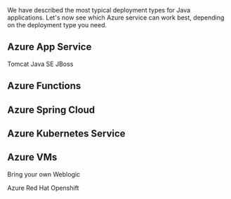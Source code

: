 We have described the most typical deployment types for Java applications. Let's now see which Azure service can work best, depending on the deployment type you need.

## Azure App Service


Tomcat
Java SE
JBoss

## Azure Functions

## Azure Spring Cloud

## Azure Kubernetes Service

## Azure VMs
Bring your own
Weblogic

Azure Red Hat Openshift
